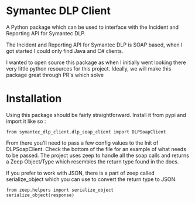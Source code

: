# Symantec DLP Client

A Python package which can be used to interface with the Incident and Reporting API for Symantec DLP. 

The Incident and Reporting API for Symantec DLP is SOAP based, when I got started I could only find Java and C# clients. 

I wanted to open source this package as when I initially went looking there very little python resources for this project. Ideally, we will make this package great through PR's which solve 

# Installation 
Using this package should be fairly straightforward. Install it from pypi and import it like so : 

`from symantec_dlp_client.dlp_soap_client import DLPSoapClient`

From there you'll need to pass a few config values to the Init of DLPSoapClient. Check the bottom of the file for an example of what needs to be passed.
The project uses zeep to handle all the soap calls and returns a Zeep Object/Type which resembles the return type found in the docs. 

If you prefer to work with JSON, there is a part of zeep called serialize_object which you can use to convert the return type to JSON.

```
from zeep.helpers import serialize_object
serialize_object(response)
```

